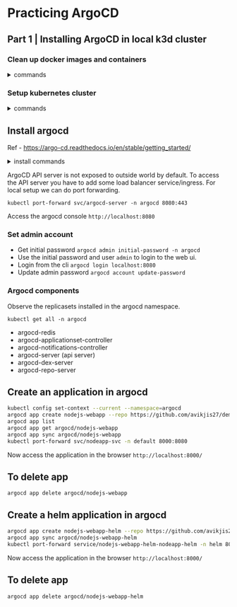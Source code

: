 # Practicing ArgoCD

## Part 1 | Installing ArgoCD in local k3d cluster
### Clean up docker images and containers
<details>
<summary>commands</summary>

```bash
docker stop $(docker ps -a -q)
docker rm $(docker ps -a -q)
docker image ls -q | xargs -I {} docker image rm -f {}
```
</details>

### Setup kubernetes cluster
<details>
<summary>commands</summary>

```bash
k3d cluster create -c k3d.yaml
```
</details>

## Install argocd
Ref - https://argo-cd.readthedocs.io/en/stable/getting_started/
<details>
<summary>install commands</summary>

```bash
kubectl create namespace argocd
kubectl apply -n argocd -f https://raw.githubusercontent.com/argoproj/argo-cd/stable/manifests/install.yaml
brew install argocd
```
</details>

ArgoCD API server is not exposed to outside world by default. To access the API server you have to add some load balancer service/ingress. For local setup we can do port forwarding.

```
kubectl port-forward svc/argocd-server -n argocd 8080:443
```
Access the argocd console `http://localhost:8080`

### Set admin account
- Get initial password `argocd admin initial-password -n argocd`
- Use the initial password and user `admin` to login to the web ui.
- Login from the cli `argocd login localhost:8080`
- Update admin password `argocd account update-password`

### Argocd components
Observe the replicasets installed in the argocd namespace.
```
kubectl get all -n argocd
```

- argocd-redis
- argocd-applicationset-controller
- argocd-notifications-controller
- argocd-server (api server)
- argocd-dex-server
- argocd-repo-server

## Create an application in argocd

```bash
kubectl config set-context --current --namespace=argocd
argocd app create nodejs-webapp --repo https://github.com/avikjis27/demo-apps.git --revision main --path nodejs-webapp/kubernetes --dest-namespace default --dest-server https://kubernetes.default.svc --directory-recurse 
argocd app list
argocd app get argocd/nodejs-webapp
argocd app sync argocd/nodejs-webapp
kubectl port-forward svc/nodeapp-svc -n default 8000:8080
```
Now access the application in the browser `http://localhost:8000/`

## To delete app
```
argocd app delete argocd/nodejs-webapp
```

## Create a helm application in argocd

```bash
argocd app create nodejs-webapp-helm --repo https://github.com/avikjis27/demo-apps.git --revision main --path nodejs-webapp/helm/nodeapp-helm --dest-namespace helm --dest-server https://kubernetes.default.svc  --values 'values-deployment.yaml' --sync-option CreateNamespace=true
argocd app sync argocd/nodejs-webapp-helm
kubectl port-forward service/nodejs-webapp-helm-nodeapp-helm -n helm 8000:8080

```
Now access the application in the browser `http://localhost:8000/`

## To delete app
```
argocd app delete argocd/nodejs-webapp-helm
```